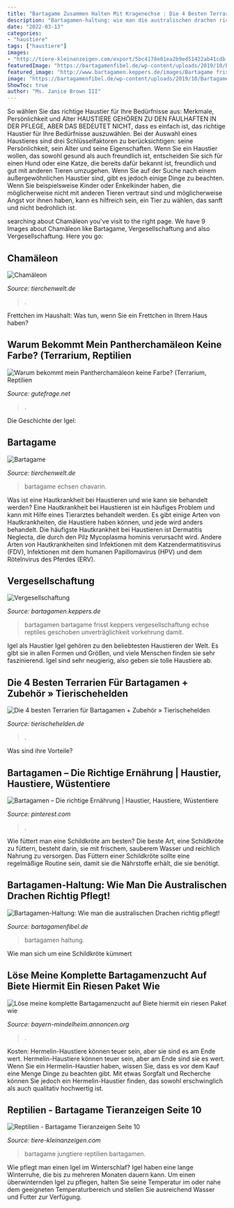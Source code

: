 ```yaml
---
title: "Bartagame Zusammen Halten Mit Kragenechse : Die 4 Besten Terrarien Für Bartagamen + Zubehör » Tierischehelden"
description: "Bartagamen-haltung: wie man die australischen drachen richtig pflegt!"
date: "2022-03-13"
categories:
- "haustiere"
tags: ["haustiere"]
images:
- "http://tiere-kleinanzeigen.com/export/5bc4178e01ea2b9ed51422ab41cdb.jpg"
featuredImage: "https://bartagamenfibel.de/wp-content/uploads/2019/10/Bartagamen-Fachbegriffe-326x245.jpeg"
featured_image: "http://www.bartagamen.keppers.de/images/Bartagame frisst echse digitalhermit.jpg"
image: "https://bartagamenfibel.de/wp-content/uploads/2019/10/Bartagamen-Fachbegriffe-326x245.jpeg"
ShowToc: true
author: "Ms. Janice Brown III"
---
```



So wählen Sie das richtige Haustier für Ihre Bedürfnisse aus: Merkmale, Persönlichkeit und Alter
HAUSTIERE GEHÖREN ZU DEN FAULHAFTEN IN DER PFLEGE, ABER DAS BEDEUTET NICHT, dass es einfach ist, das richtige Haustier für Ihre Bedürfnisse auszuwählen. Bei der Auswahl eines Haustieres sind drei Schlüsselfaktoren zu berücksichtigen: seine Persönlichkeit, sein Alter und seine Eigenschaften. Wenn Sie ein Haustier wollen, das sowohl gesund als auch freundlich ist, entscheiden Sie sich für einen Hund oder eine Katze, die bereits dafür bekannt ist, freundlich und gut mit anderen Tieren umzugehen. Wenn Sie auf der Suche nach einem außergewöhnlichen Haustier sind, gibt es jedoch einige Dinge zu beachten. Wenn Sie beispielsweise Kinder oder Enkelkinder haben, die möglicherweise nicht mit anderen Tieren vertraut sind und möglicherweise Angst vor ihnen haben, kann es hilfreich sein, ein Tier zu wählen, das sanft und nicht bedrohlich ist.

	

		
searching about Chamäleon you've visit to the right page. We have 9 Images about Chamäleon like Bartagame, Vergesellschaftung and also Vergesellschaftung. Here you go:
		
    
## Chamäleon

<img loading=lazy src="http://www.tierchenwelt.de/images/stories/fotos/amphibien_reptilien/echsen/chamaeleon/chamaeleon_jemen_l.jpg" onerror="this.onerror=null;this.src='https://tse1.mm.bing.net/th?id=OIP.U4BMde7RTWiVizaUKRUkywHaE8&amp;pid=15.1';" alt="Chamäleon">

_Source: tierchenwelt.de_

>. 

	

Frettchen im Haushalt: Was tun, wenn Sie ein Frettchen in Ihrem Haus haben?

    
## Warum Bekommt Mein Pantherchamäleon Keine Farbe? (Terrarium, Reptilien

<img loading=lazy src="https://images.gutefrage.net/media/fragen-antworten/bilder/33594289/0_original.jpg?v=1328098833000" onerror="this.onerror=null;this.src='https://tse1.mm.bing.net/th?id=OIP.vkoYf5r5noGYhjNZB6aiHwHaE7&amp;pid=15.1';" alt="Warum bekommt mein Pantherchamäleon keine Farbe? (Terrarium, Reptilien">

_Source: gutefrage.net_

>. 

	

Die Geschichte der Igel:

    
## Bartagame

<img loading=lazy src="https://www.tierchenwelt.de/images/stories/fotos/amphibien_reptilien/echsen/bartagame/bartagame_echse_l.jpg" onerror="this.onerror=null;this.src='https://tse3.mm.bing.net/th?id=OIP._8NsYfdBgzKQBs3o9_7quwHaE8&amp;pid=15.1';" alt="Bartagame">

_Source: tierchenwelt.de_

>bartagame echsen chavarin. 

	

Was ist eine Hautkrankheit bei Haustieren und wie kann sie behandelt werden?
Eine Hautkrankheit bei Haustieren ist ein häufiges Problem und kann mit Hilfe eines Tierarztes behandelt werden. Es gibt einige Arten von Hautkrankheiten, die Haustiere haben können, und jede wird anders behandelt. Die häufigste Hautkrankheit bei Haustieren ist Dermatitis Neglecta, die durch den Pilz Mycoplasma hominis verursacht wird. Andere Arten von Hautkrankheiten sind Infektionen mit dem Katzendermatitisvirus (FDV), Infektionen mit dem humanen Papillomavirus (HPV) und dem Rötelnvirus des Pferdes (ERV).

    
## Vergesellschaftung

<img loading=lazy src="http://www.bartagamen.keppers.de/images/Bartagame frisst echse digitalhermit.jpg" onerror="this.onerror=null;this.src='https://tse1.mm.bing.net/th?id=OIP.PZZfmynHs13U5vV3qWJviQHaE-&amp;pid=15.1';" alt="Vergesellschaftung">

_Source: bartagamen.keppers.de_

>bartagamen bartagame frisst keppers vergesellschaftung echse reptiles geschoben unverträglichkeit vorkehrung damit. 

	

Igel als Haustier
Igel gehören zu den beliebtesten Haustieren der Welt. Es gibt sie in allen Formen und Größen, und viele Menschen finden sie sehr faszinierend. Igel sind sehr neugierig, also geben sie tolle Haustiere ab.

    
## Die 4 Besten Terrarien Für Bartagamen + Zubehör » Tierischehelden

<img loading=lazy src="https://www.tierischehelden.de/wp-content/uploads/Terrarium-Bartagame-1-900x400.jpg" onerror="this.onerror=null;this.src='https://tse3.mm.bing.net/th?id=OIP.NtUt3qFiMy9IuSCCuWww8AHaDS&amp;pid=15.1';" alt="Die 4 besten Terrarien für Bartagamen + Zubehör » Tierischehelden">

_Source: tierischehelden.de_

>. 

	

Was sind ihre Vorteile?

    
## Bartagamen – Die Richtige Ernährung | Haustier, Haustiere, Wüstentiere

<img loading=lazy src="https://i.pinimg.com/736x/cd/83/b4/cd83b40ced27f95ff73e53dcbc548cc9.jpg" onerror="this.onerror=null;this.src='https://tse1.mm.bing.net/th?id=OIP.BXtLMY-27RgGX_Kz88dlfwHaE8&amp;pid=15.1';" alt="Bartagamen – Die richtige Ernährung | Haustier, Haustiere, Wüstentiere">

_Source: pinterest.com_

>. 

	

Wie füttert man eine Schildkröte am besten?
Die beste Art, eine Schildkröte zu füttern, besteht darin, sie mit frischem, sauberem Wasser und reichlich Nahrung zu versorgen. Das Füttern einer Schildkröte sollte eine regelmäßige Routine sein, damit sie die Nährstoffe erhält, die sie benötigt.

    
## Bartagamen-Haltung: Wie Man Die Australischen Drachen Richtig Pflegt!

<img loading=lazy src="https://bartagamenfibel.de/wp-content/uploads/2019/10/Bartagamen-Fachbegriffe-326x245.jpeg" onerror="this.onerror=null;this.src='https://tse1.mm.bing.net/th?id=OIP.VqzrUivgcIH_F6i9biZgFAAAAA&amp;pid=15.1';" alt="Bartagamen-Haltung: Wie man die australischen Drachen richtig pflegt!">

_Source: bartagamenfibel.de_

>bartagamen haltung. 

	

Wie man sich um eine Schildkröte kümmert

    
## Löse Meine Komplette Bartagamenzucht Auf Biete Hiermit Ein Riesen Paket Wie

<img loading=lazy src="http://bayern-mindelheim.annoncen.org/export/tiere-20091123221815.jpg" onerror="this.onerror=null;this.src='https://tse3.mm.bing.net/th?id=OIP.KKtkgLKkK1LwnVvjOAcLvwHaE9&amp;pid=15.1';" alt="Löse meine komplette Bartagamenzucht auf Biete hiermit ein riesen Paket wie">

_Source: bayern-mindelheim.annoncen.org_

>. 

	

Kosten: Hermelin-Haustiere können teuer sein, aber sie sind es am Ende wert.
Hermelin-Haustiere können teuer sein, aber am Ende sind sie es wert. Wenn Sie ein Hermelin-Haustier haben, wissen Sie, dass es vor dem Kauf eine Menge Dinge zu beachten gibt. Mit etwas Sorgfalt und Recherche können Sie jedoch ein Hermelin-Haustier finden, das sowohl erschwinglich als auch qualitativ hochwertig ist.

    
## Reptilien - Bartagame Tieranzeigen Seite 10

<img loading=lazy src="http://tiere-kleinanzeigen.com/export/5bc4178e01ea2b9ed51422ab41cdb.jpg" onerror="this.onerror=null;this.src='https://tse2.mm.bing.net/th?id=OIP.Y1RcMQR9WtSTVPwr0Y6mmAHaFj&amp;pid=15.1';" alt="Reptilien - Bartagame Tieranzeigen Seite 10">

_Source: tiere-kleinanzeigen.com_

>bartagame jungtiere reptilien bartagamen. 

	

Wie pflegt man einen Igel im Winterschlaf?
Igel haben eine lange Winterruhe, die bis zu mehreren Monaten dauern kann. Um einen überwinternden Igel zu pflegen, halten Sie seine Temperatur im oder nahe dem geeigneten Temperaturbereich und stellen Sie ausreichend Wasser und Futter zur Verfügung.

